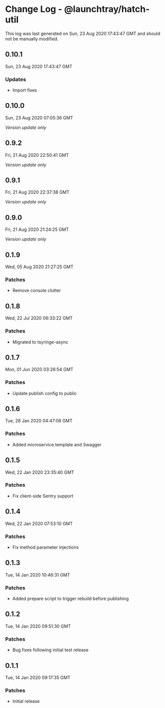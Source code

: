 # Change Log - @launchtray/hatch-util

This log was last generated on Sun, 23 Aug 2020 17:43:47 GMT and should not be manually modified.

## 0.10.1
Sun, 23 Aug 2020 17:43:47 GMT

### Updates

- Import fixes

## 0.10.0
Sun, 23 Aug 2020 07:05:36 GMT

*Version update only*

## 0.9.2
Fri, 21 Aug 2020 22:50:41 GMT

*Version update only*

## 0.9.1
Fri, 21 Aug 2020 22:37:38 GMT

*Version update only*

## 0.9.0
Fri, 21 Aug 2020 21:24:25 GMT

*Version update only*

## 0.1.9
Wed, 05 Aug 2020 21:27:25 GMT

### Patches

- Remove console clutter

## 0.1.8
Wed, 22 Jul 2020 06:33:22 GMT

### Patches

- Migrated to tsyringe-async

## 0.1.7
Mon, 01 Jun 2020 03:26:54 GMT

### Patches

- Update publish config to public

## 0.1.6
Tue, 28 Jan 2020 04:47:08 GMT

### Patches

- Added microservice template and Swagger

## 0.1.5
Wed, 22 Jan 2020 23:35:40 GMT

### Patches

- Fix client-side Sentry support

## 0.1.4
Wed, 22 Jan 2020 07:53:10 GMT

### Patches

- Fix method parameter injections

## 0.1.3
Tue, 14 Jan 2020 10:46:31 GMT

### Patches

- Added prepare script to trigger rebuild before publishing

## 0.1.2
Tue, 14 Jan 2020 09:51:30 GMT

### Patches

- Bug fixes following initial test release

## 0.1.1
Tue, 14 Jan 2020 09:17:35 GMT

### Patches

- Initial release

